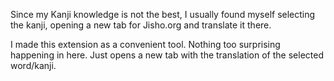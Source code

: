 Since my Kanji knowledge is not the best, I usually found myself selecting the kanji, opening a new tab for Jisho.org and translate it there. 

I made this extension as a convenient tool. Nothing too surprising happening in here. Just opens a new tab with the translation of the selected word/kanji.

